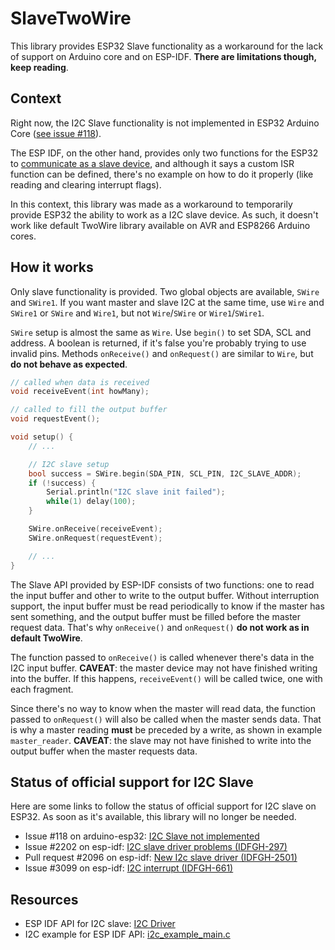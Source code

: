 # SlaveTwoWire

This library provides ESP32 Slave functionality as a workaround for the lack
of support on Arduino core and on ESP-IDF. **There are limitations though,**
**keep reading**.

## Context

Right now, the I2C Slave functionality is not implemented in ESP32 Arduino Core
([see issue #118][1]).

The ESP IDF, on the other hand, provides only two functions for the ESP32 to
[communicate as a slave device][2], and although it says a custom ISR function
can be defined, there's no example on how to do it properly (like reading
and clearing interrupt flags).

In this context, this library was made as a workaround to temporarily provide
ESP32 the ability to work as a I2C slave device. As such, it doesn't work
like default TwoWire library available on AVR and ESP8266 Arduino cores.

## How it works

Only slave functionality is provided. Two global objects are available, `SWire`
and `SWire1`. If you want master and slave I2C at the same time, use `Wire` and
`SWire1` or `SWire` and `Wire1`, but not `Wire`/`SWire` or `Wire1`/`SWire1`.

`SWire` setup is almost the same as `Wire`. Use `begin()` to set SDA, SCL and
address. A boolean is returned, if it's false you're probably trying to use
invalid pins. Methods `onReceive()` and `onRequest()` are similar to `Wire`,
but **do not behave as expected**.

```c++
// called when data is received
void receiveEvent(int howMany);

// called to fill the output buffer
void requestEvent();

void setup() {
    // ...

    // I2C slave setup
    bool success = SWire.begin(SDA_PIN, SCL_PIN, I2C_SLAVE_ADDR);
    if (!success) {
        Serial.println("I2C slave init failed");
        while(1) delay(100);
    }

    SWire.onReceive(receiveEvent);
    SWire.onRequest(requestEvent);

    // ...
}
```

The Slave API provided by ESP-IDF consists of two functions: one to
read the input buffer and other to write to the output buffer. Without
interruption support, the input buffer must be read periodically to know
if the master has sent something, and the output buffer must be filled
before the master request data. That's why `onReceive()` and `onRequest()`
**do not work as in default TwoWire**.

The function passed to `onReceive()` is called whenever there's data in
the I2C input buffer. **CAVEAT**: the master device may not have finished
writing into the buffer. If this happens, `receiveEvent()` will be called
twice, one with each fragment.

Since there's no way to know when the master will read data, the function
passed to `onRequest()` will also be called when the master sends data.
That is why a master reading **must** be preceded by a write, as shown in
example `master_reader`. **CAVEAT**: the slave may not have finished to write
into the output buffer when the master requests data.

## Status of official support for I2C Slave

Here are some links to follow the status of official support for I2C slave on
ESP32. As soon as it's available, this library will no longer be needed.

* Issue #118 on arduino-esp32: [I2C Slave not implemented][1]
* Issue #2202 on esp-idf: [I2C slave driver problems (IDFGH-297)][3]
* Pull request #2096 on esp-idf: [New I2c slave driver (IDFGH-2501)][4]
* Issue #3099 on esp-idf: [I2C interrupt (IDFGH-661)][5]

## Resources

* ESP IDF API for I2C slave: [I2C Driver][2]
* I2C example for ESP IDF API: [i2c_example_main.c][6]

[1]: <https://github.com/espressif/arduino-esp32/issues/118>
[2]: <https://docs.espressif.com/projects/esp-idf/en/latest/esp32/api-reference/peripherals/i2c.html#communication-as-slave>
[3]: <https://github.com/espressif/esp-idf/issues/2202>
[4]: <https://github.com/espressif/esp-idf/pull/2096>
[5]: <https://github.com/espressif/esp-idf/issues/3099>
[6]: <https://github.com/espressif/esp-idf/blob/master/examples/peripherals/i2c/i2c_self_test/main/i2c_example_main.c>
